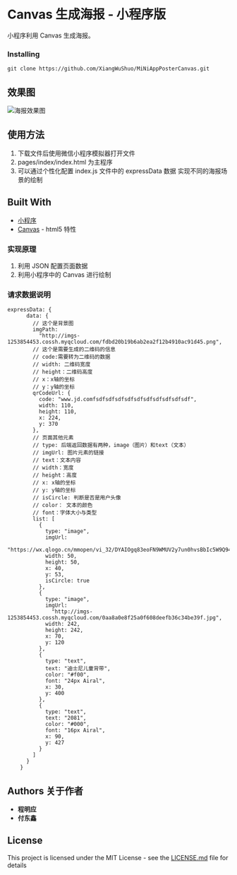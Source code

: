 # Canvas 生成海报 - 小程序版

小程序利用 Canvas 生成海报。

### Installing

```
git clone https://github.com/XiangWuShuo/MiNiAppPosterCanvas.git
```

## 效果图

![海报效果图](http://imgs-1253854453.image.myqcloud.com/1d8a8178d03dae3a603974bd61e621fc.png)

## 使用方法

1.  下载文件后使用微信小程序模拟器打开文件
2.  pages/index/index.html 为主程序
3.  可以通过个性化配置 index.js 文件中的 expressData 数据 实现不同的海报场景的绘制

## Built With

- [小程序](https://developers.weixin.qq.com/miniprogram/dev/)
- [Canvas](https://developer.mozilla.org/zh-CN/docs/Web/API/Canvas_API) - html5 特性

### 实现原理

1.  利用 JSON 配置页面数据
2.  利用小程序中的 Canvas 进行绘制

### 请求数据说明

```
expressData: {
      data: {
        // 这个是背景图
        imgPath:
          "http://imgs-1253854453.cossh.myqcloud.com/fdbd20b19b6ab2ea2f12b4910ac91d45.png",
        // 这个是需要生成的二维码的信息
        // code:需要转为二维码的数据
        // width: 二维码宽度
        // height：二维码高度
        // x：x轴的坐标
        // y：y轴的坐标
        qrCodeUrl: {
          code: "www.jd.comfsdfsdfsdfsdfsdfsdfsdfsdfsdfsdf",
          width: 110,
          height: 110,
          x: 224,
          y: 370
        },
        // 页面其他元素
        // type: 后端返回数据有两种，image（图片）和text（文本）
        // imgUrl: 图片元素的链接
        // text：文本内容
        // width：宽度
        // height：高度
        // x: x轴的坐标
        // y: y轴的坐标
        // isCircle: 判断是否是用户头像
        // color： 文本的颜色
        // font：字体大小与类型
        list: [
          {
            type: "image",
            imgUrl:
              "https://wx.qlogo.cn/mmopen/vi_32/DYAIOgq83eoFN9WMUV2y7un0hvsBbIc5W9Q94nuQlIhBso2Kib6vRXibgUia8pE60W1LTGmGOk4bC7BfsWBia3Xufw/132",
            width: 50,
            height: 50,
            x: 40,
            y: 53,
            isCircle: true
          },
          {
            type: "image",
            imgUrl:
              "http://imgs-1253854453.cossh.myqcloud.com/0aa8a0e8f25a0f608deefb36c34be39f.jpg",
            width: 242,
            height: 242,
            x: 70,
            y: 120
          },
          {
            type: "text",
            text: "迪士尼儿童背带",
            color: "#f00",
            font: "24px Airal",
            x: 30,
            y: 400
          },
          {
            type: "text",
            text: "2081",
            color: "#000",
            font: "16px Airal",
            x: 90,
            y: 427
          }
        ]
      }
    }
```

## Authors 关于作者

- **程明应**
- **付东鑫**

## License

This project is licensed under the MIT License - see the [LICENSE.md](LICENSE.md) file for details
